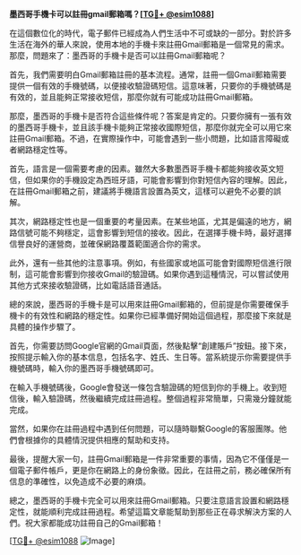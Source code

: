 **墨西哥手機卡可以註冊gmail郵箱嗎？[[TG💪+ @esim1088](https://t.me/s/esim1088)]**

在這個數位化的時代，電子郵件已經成為人們生活中不可或缺的一部分。對於許多生活在海外的華人來說，使用本地的手機卡來註冊Gmail郵箱是一個常見的需求。那麼，問題來了：墨西哥的手機卡是否可以註冊Gmail郵箱呢？

首先，我們需要明白Gmail郵箱註冊的基本流程。通常，註冊一個Gmail郵箱需要提供一個有效的手機號碼，以便接收驗證碼短信。這意味著，只要你的手機號碼是有效的，並且能夠正常接收短信，那麼你就有可能成功註冊Gmail郵箱。

那麼，墨西哥的手機卡是否符合這些條件呢？答案是肯定的。只要你擁有一張有效的墨西哥手機卡，並且該手機卡能夠正常接收國際短信，那麼你就完全可以用它來註冊Gmail郵箱。不過，在實際操作中，可能會遇到一些小問題，比如語言障礙或者網路穩定性等。

首先，語言是一個需要考慮的因素。雖然大多數墨西哥手機卡都能夠接收英文短信，但如果你的手機設定為西班牙語，可能會影響到你對短信內容的理解。因此，在註冊Gmail郵箱之前，建議將手機語言設置為英文，這樣可以避免不必要的誤解。

其次，網路穩定性也是一個重要的考量因素。在某些地區，尤其是偏遠的地方，網路信號可能不夠穩定，這會影響到短信的接收。因此，在選擇手機卡時，最好選擇信譽良好的運營商，並確保網路覆蓋範圍適合你的需求。

此外，還有一些其他的注意事項。例如，有些國家或地區可能會對國際短信進行限制，這可能會影響到你接收Gmail的驗證碼。如果你遇到這種情況，可以嘗試使用其他方式來接收驗證碼，比如電話語音通話。

總的來說，墨西哥的手機卡是可以用來註冊Gmail郵箱的，但前提是你需要確保手機卡的有效性和網路的穩定性。如果你已經準備好開始這個過程，那麼接下來就是具體的操作步驟了。

首先，你需要訪問Google官網的Gmail頁面，然後點擊“創建賬戶”按鈕。接下來，按照提示輸入你的基本信息，包括名字、姓氏、生日等。當系統提示你需要提供手機號碼時，輸入你的墨西哥手機號碼即可。

在輸入手機號碼後，Google會發送一條包含驗證碼的短信到你的手機上。收到短信後，輸入驗證碼，然後繼續完成註冊過程。整個過程非常簡單，只需幾分鐘就能完成。

當然，如果你在註冊過程中遇到任何問題，可以隨時聯繫Google的客服團隊。他們會根據你的具體情況提供相應的幫助和支持。

最後，提醒大家一句，註冊Gmail郵箱是一件非常重要的事情，因為它不僅僅是一個電子郵件帳戶，更是你在網路上的身份象徵。因此，在註冊之前，務必確保所有信息的準確性，以免造成不必要的麻煩。

總之，墨西哥的手機卡完全可以用來註冊Gmail郵箱。只要注意語言設置和網路穩定性，就能順利完成註冊過程。希望這篇文章能幫助到那些正在尋求解決方案的人們。祝大家都能成功註冊自己的Gmail郵箱！

[[TG💪+ @esim1088](https://t.me/s/esim1088) ![Image](https://i.postimg.cc/4NQfJmqS/Snipaste-2025-05-13-00-14-12.png)]